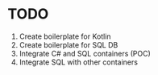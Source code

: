 # TODO

1. Create boilerplate for Kotlin
2. Create boilerplate for SQL DB
3. Integrate C# and SQL containers (POC)
4. Integrate SQL with other containers
